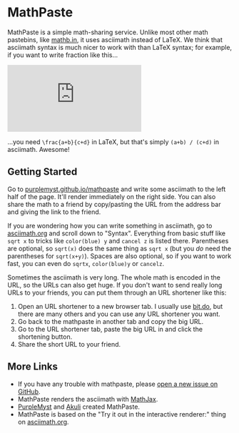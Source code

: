 # MathPaste

MathPaste is a simple math-sharing service. Unlike most other math pastebins,
like [mathb.in](http://mathb.in/), it uses asciimath instead of LaTeX. We think
that asciimath syntax is much nicer to work with than LaTeX syntax; for example,
if you want to write fraction like this...

![(a+b)/(c+d)](http://latex.codecogs.com/gif.latex?%5Cfrac%7Ba&plus;b%7D%7Bc&plus;d%7D)

...you need `\frac{a+b}{c+d}` in LaTeX, but that's simply `(a+b) / (c+d)` in
asciimath. Awesome!


## Getting Started

Go to [purplemyst.github.io/mathpaste](https://purplemyst.github.io/mathpaste/)
and write some asciimath to the left half of the page. It'll render immediately
on the right side. You can also share the math to a friend by copy/pasting the
URL from the address bar and giving the link to the friend.

If you are wondering how you can write something in asciimath, go to
[asciimath.org](http://asciimath.org/) and scroll down to "Syntax". Everything
from basic stuff like `sqrt x` to tricks like `color(blue) y` and `cancel z` is
listed there. Parentheses are optional, so `sqrt(x)` does the same thing as
`sqrt x` (but you *do* need the parentheses for `sqrt(x+y)`). Spaces are also
optional, so if you want to work fast, you can even do `sqrtx`, `color(blue)y`
or `cancelz`.

Sometimes the asciimath is very long. The whole math is encoded in the URL, so
the URLs can also get huge. If you don't want to send really long URLs to your
friends, you can put them through an URL shortener like this:

1. Open an URL shortener to a new browser tab. I usually use
   [bit.do](https://bit.do/), but there are many others and you can use any URL
   shortener you want.
2. Go back to the mathpaste in another tab and copy the big URL.
3. Go to the URL shortener tab, paste the big URL in and click the shortening
   button.
4. Share the short URL to your friend.


## More Links

- If you have any trouble with mathpaste, please
  [open a new issue on GitHub](https://github.com/PurpleMyst/mathpaste/issues/new).
- MathPaste renders the asciimath with [MathJax](https://mathjax.org/).
- [PurpleMyst](https://github.com/PurpleMyst/) and [Akuli](https://github.com/Akuli/)
  created MathPaste.
- MathPaste is based on the "Try it out in the interactive renderer:" thing on
  [asciimath.org](http://asciimath.org/).
